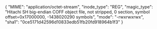 {
  "MIME": "application/octet-stream",
  "inode_type": "REG",
  "magic_type": "Hitachi SH big-endian COFF object file, not stripped, 0 section, symbol offset=0x17000000, -1438020290 symbols",
  "mode": "-rwxrwxrwx",
  "sha1": "0ce5171d42596d10833edb51fb20fd918964b1f3"
}